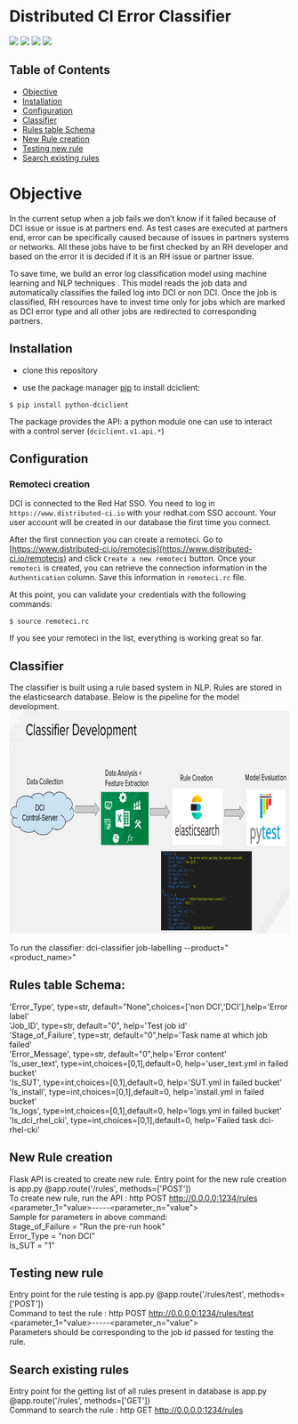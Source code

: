 # Distributed CI Error Classifier

![](https://img.shields.io/badge/license-Apache2.0-blue.svg?style=flat) ![](https://img.shields.io/badge/python-2.7,3.5-green.svg?style=flat) ![](https://img.shields.io/badge/elasticsearch-7.8.0-red.svg?style=flat) ![](https://img.shields.io/badge/Flask-1.1.2-orange.svg?style=flat)

## Table of Contents

- [Objective](#objective)
- [Installation](#installation)
- [Configuration](#configuration)
- [Classifier](#classifier)
- [Rules table Schema](#rulestableschema)
- [New Rule creation](#newrulecreation)
- [Testing new rule](#testingnewrule)
- [Search existing rules](#searchexistingrules)

# Objective

In the current setup when a job fails we don’t know if it failed because of DCI issue or issue is at partners end. As test cases are executed at partners end, error can be specifically caused because of issues in partners systems or networks. All these jobs have to be first checked by an RH developer and based on the error it is decided if it is an RH issue or partner issue.

To save time, we build an error log classification model using machine learning and NLP techniques . This model reads the job data and automatically classifies the failed log into DCI or non DCI. Once the job is classified, RH resources have to invest time only for jobs which are marked as DCI error type and all other jobs are redirected to corresponding partners.

## Installation

- clone this repository

- use the package manager [pip](https://pip.pypa.io/en/stable/) to install dciclient:
```console
$ pip install python-dciclient
```
The package provides the API: a python module one can use to interact with a control server (`dciclient.v1.api.*`)

## Configuration

### Remoteci creation

DCI is connected to the Red Hat SSO. You need to log in `https://www.distributed-ci.io` with your redhat.com SSO account. Your user account will be created in our database the first time you connect.

After the first connection you can create a remoteci. Go to [https://www.distributed-ci.io/remotecis](https://www.distributed-ci.io/remotecis) and click `Create a new remoteci` button. Once your `remoteci` is created, you can retrieve the connection information in the `Authentication` column. Save this information in `remoteci.rc` file.

At this point, you can validate your credentials with the following commands:

```console
$ source remoteci.rc
```

If you see your remoteci in the list, everything is working great so far.

## Classifier

The classifier is built using a rule based system in NLP. Rules are stored in the elasticsearch database. Below is the pipeline for the model development. 
<img src="DCI_Classifier_Model.png" width="950" height="400">

To run the classifier: dci-classifier job-labelling --product="<product_name>"

## Rules table Schema:

'Error_Type', type=str, default="None",choices=['non DCI','DCI'],help='Error label'  
'Job_ID', type=str, default="0", help='Test job id'  
'Stage_of_Failure', type=str, default="0",help='Task name at which job failed'  
'Error_Message', type=str, default="0",help='Error content'  
'Is_user_text', type=int,choices=[0,1],default=0, help='user_text.yml in failed bucket'  
'Is_SUT', type=int,choices=[0,1],default=0, help='SUT.yml in failed bucket'  
'Is_install', type=int,choices=[0,1],default=0, help='install.yml in failed bucket'  
'Is_logs', type=int,choices=[0,1],default=0, help='logs.yml in failed bucket'  
'Is_dci_rhel_cki', type=int,choices=[0,1],default=0, help='Failed task dci-rhel-cki'  

## New Rule creation

Flask API is created to create new rule. Entry point for the new rule creation is app.py @app.route('/rules', methods=['POST'])  
To create new rule, run the API : http POST http://0.0.0.0:1234/rules <parameter_1="value>-----<parameter_n="value">  
Sample for parameters in above command:  
Stage_of_Failure = "Run the pre-run hook"   
Error_Type = "non DCI"   
Is_SUT = "1"  

## Testing new rule

Entry point for the rule testing is app.py @app.route('/rules/test', methods=['POST'])  
Command to test the rule : http POST http://0.0.0.0:1234/rules/test <parameter_1="value>-----<parameter_n="value">  
Parameters should be corresponding to the job id passed for testing the rule. 

## Search existing rules

Entry point for the getting list of all rules present in database is app.py @app.route('/rules', methods=['GET'])  
Command to search the rule : http GET  http://0.0.0.0:1234/rules
